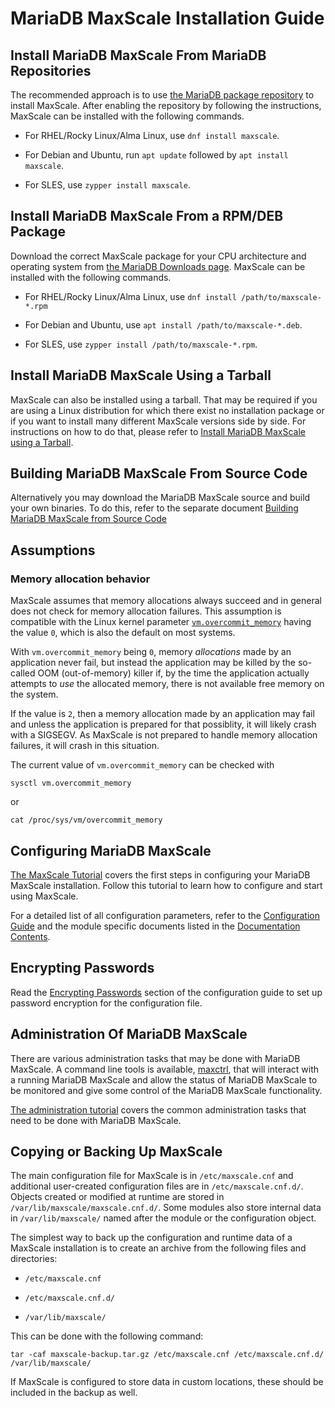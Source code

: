 # MariaDB MaxScale Installation Guide

## Install MariaDB MaxScale From MariaDB Repositories

The recommended approach is to use [the MariaDB package
repository](https://mariadb.com/kb/en/library/mariadb-package-repository-setup-and-usage/)
to install MaxScale. After enabling the repository by following the
instructions, MaxScale can be installed with the following commands.

* For RHEL/Rocky Linux/Alma Linux, use `dnf install maxscale`.

* For Debian and Ubuntu, run `apt update` followed by `apt install maxscale`.

* For SLES, use `zypper install maxscale`.

## Install MariaDB MaxScale From a RPM/DEB Package

Download the correct MaxScale package for your CPU architecture and operating
system from [the MariaDB Downloads
page](https://mariadb.com/downloads/community/maxscale/). MaxScale can be
installed with the following commands.

* For RHEL/Rocky Linux/Alma Linux, use `dnf install /path/to/maxscale-*.rpm`

* For Debian and Ubuntu, use `apt install /path/to/maxscale-*.deb`.

* For SLES, use `zypper install /path/to/maxscale-*.rpm`.

## Install MariaDB MaxScale Using a Tarball

MaxScale can also be installed using a tarball.
That may be required if you are using a Linux distribution for which there
exist no installation package or if you want to install many different
MaxScale versions side by side. For instructions on how to do that, please refer to
[Install MariaDB MaxScale using a Tarball](Install-MariaDB-MaxScale-Using-a-Tarball.md).

## Building MariaDB MaxScale From Source Code

Alternatively you may download the MariaDB MaxScale source and build your own binaries.
To do this, refer to the separate document
[Building MariaDB MaxScale from Source Code](Building-MaxScale-from-Source-Code.md)

## Assumptions

### Memory allocation behavior

MaxScale assumes that memory allocations always succeed and in general does
not check for memory allocation failures. This assumption is compatible with
the Linux kernel parameter
[`vm.overcommit_memory`](https://www.kernel.org/doc/Documentation/vm/overcommit-accounting)
having the value `0`, which is also the default on most systems.

With `vm.overcommit_memory` being `0`, memory _allocations_ made by an
application never fail, but instead the application may be killed by the
so-called OOM (out-of-memory) killer if, by the time the application
actually attempts to _use_ the allocated memory, there is not available
free memory on the system.

If the value is `2`, then a memory allocation made by an application may
fail and unless the application is prepared for that possiblity, it will
likely crash with a SIGSEGV. As MaxScale is not prepared to handle memory
allocation failures, it will crash in this situation.

The current value of `vm.overcommit_memory` can be checked with
```
sysctl vm.overcommit_memory
```
or
```
cat /proc/sys/vm/overcommit_memory
```

## Configuring MariaDB MaxScale

[The MaxScale Tutorial](../Tutorials/MaxScale-Tutorial.md) covers the first
steps in configuring your MariaDB MaxScale installation. Follow this tutorial
to learn how to configure and start using MaxScale.

For a detailed list of all configuration parameters, refer to the
[Configuration Guide](Configuration-Guide.md) and the module specific documents
listed in the [Documentation Contents](../Documentation-Contents.md#routers).

## Encrypting Passwords

Read the [Encrypting Passwords](Configuration-Guide.md#encrypting-passwords)
section of the configuration guide to set up password encryption for the
configuration file.

## Administration Of MariaDB MaxScale

There are various administration tasks that may be done with MariaDB MaxScale.
A command line tools is available, [maxctrl](../Reference/MaxCtrl.md), that will
interact with a running MariaDB MaxScale and allow the status of MariaDB
MaxScale to be monitored and give some control of the MariaDB MaxScale
functionality.

[The administration tutorial](../Tutorials/Administration-Tutorial.md)
covers the common administration tasks that need to be done with MariaDB MaxScale.

## Copying or Backing Up MaxScale

The main configuration file for MaxScale is in `/etc/maxscale.cnf` and
additional user-created configuration files are in
`/etc/maxscale.cnf.d/`. Objects created or modified at runtime are stored in
`/var/lib/maxscale/maxscale.cnf.d/`. Some modules also store internal data in
`/var/lib/maxscale/` named after the module or the configuration object.

The simplest way to back up the configuration and runtime data of a MaxScale
installation is to create an archive from the following files and directories:

* `/etc/maxscale.cnf`

* `/etc/maxscale.cnf.d/`

* `/var/lib/maxscale/`

This can be done with the following command:

```
tar -caf maxscale-backup.tar.gz /etc/maxscale.cnf /etc/maxscale.cnf.d/ /var/lib/maxscale/
```

If MaxScale is configured to store data in custom locations, these should be
included in the backup as well.
